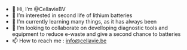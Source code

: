 - 👋 Hi, I’m @CellavieBV
- 👀 I’m interested in second life of lithium batteries
- 🌱 I’m currently learning many things, as it has always been
- 💞️ I’m looking to collaborate on develloping diagnostic tools and equipment to reduce e-waste and give a second chance to batteries
- 📫 How to reach me : info@cellavie.be

<!---
CellavieBV/CellavieBV is a ✨ special ✨ repository because its `README.md` (this file) appears on your GitHub profile.
You can click the Preview link to take a look at your changes.
--->
